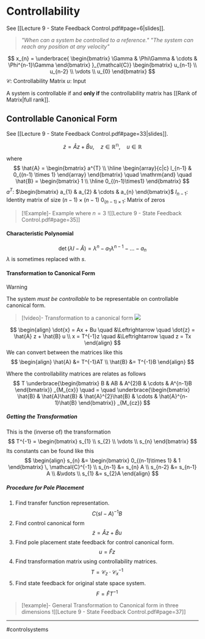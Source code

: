 # Controllability
See [[Lecture 9 - State Feedback Control.pdf#page=6|slides]].

> *"When can a system be controlled to a reference."*
> *"The system can reach any position at any velocity"*

$$
x_{n} =
\underbrace{
    \begin{bmatrix}
    \Gamma & \Phi\Gamma & \cdots & \Phi^{n-1}\Gamma
    \end{bmatrix}
}_{\mathcal{C}}
\begin{bmatrix}
u_{n-1} \\
u_{n-2} \\
\vdots \\
u_{0}
\end{bmatrix}
$$
$\mathcal{C}$: Controllability Matrix
$u$: Input

A system is controllable if and **only if** the controllability matrix has [[Rank of Matrix|full rank]].

## Controllable Canonical Form
See [[Lecture 9 - State Feedback Control.pdf#page=33|slides]].

$$
\dot{z} = \hat{A}z+\hat{B}u, \quad z \in \mathbb{R^{n}},\quad u \in \mathbb{R}
$$

where
$$
\hat{A} =
\begin{bmatrix}
a^{T} \\
\hline
\begin{array}{c|c}
I_{n-1} & 0_{(n-1) \times 1}
\end{array}
\end{bmatrix}
\quad \mathrm{and} \quad
\hat{B} =
\begin{bmatrix}
1 \\
\hline
0_{(n-1)\times1}
\end{bmatrix}
$$
$a^{T}$: $\begin{bmatrix} a_{1} & a_{2} & \cdots & a_{n} \end{bmatrix}$
$I_{n-1}$: Identity matrix of size $(n-1) \times (n-1)$
$0_{(n-1)\times 1}$: Matrix of zeros

>[!Example]- Example where $n=3$
>![[Lecture 9 - State Feedback Control.pdf#page=35]]

#### Characteristic Polynomial
$$
\det(\lambda I - \hat{A}) = \lambda^{n} - a_{1}\lambda^{n-1}-\dots- a_{n}
$$
$\lambda$ is sometimes replaced with $s$.

#### Transformation to Canonical Form

>[!Warning]
>The system *must be controllable* to be representable on controllable canonical form.

>[!video]- Transformation to a canonical form
>![](https://www.youtube.com/watch?v=anlC9ackwV4)

$$
\begin{align}
\dot{x} = Ax + Bu \quad &\Leftrightarrow \quad \dot{z} = \hat{A} z + \hat{B} u \\
x = T^{-1}z \quad &\Leftrightarrow \quad z = Tx
\end{align}
$$
We can convert between the matrices like this
$$
\begin{align}
\hat{A} &= T^{-1}AT \\
\hat{B} &= T^{-1}B
\end{align}
$$

Where the controllability matrices are relates as follows
$$
T 
\underbrace{\begin{bmatrix}
B & AB & A^{2}B & \cdots & A^{n-1}B
\end{bmatrix}}
_{M_{cx}}
\quad = \quad
\underbrace{\begin{bmatrix}
\hat{B} & \hat{A}\hat{B} & \hat{A}^{2}\hat{B} & \cdots & \hat{A}^{n-1}\hat{B}
\end{bmatrix}}
_{M_{cz}}
$$

##### Getting the Transformation
This is the (inverse of) the transformation
$$
T^{-1} =
\begin{bmatrix}
s_{1} \\
s_{2} \\
\vdots \\
s_{n}
\end{bmatrix}
$$
Its constants can be found like this
$$
\begin{align}
s_{n} &= 
\begin{bmatrix}
0_{(n-1)\times 1} & 1
\end{bmatrix}
\, \mathcal{C}^{-1} \\
s_{n-1} &= s_{n} A \\
s_{n-2} &= s_{n-1} A \\
&\vdots \\
s_{1} &= s_{2}A
\end{align}
$$

##### Procedure for Pole Placement
1. Find transfer function representation.
$$C(sI-A)^{-1}B$$
2. Find control canonical form
$$\dot{z} = \hat{A}z + \hat{B}u$$
3. Find pole placement state feedback for control canonical form.
$$u = \hat{F}z$$
4. Find transformation matrix using controllability matrices.
$$T = \mathcal{C}_{z} \cdot \mathcal{C}_{x}^{-1}$$
5. Find state feedback for original state space system.
$$F = \hat{F}T^{-1}$$

>[!example]- General Transformation to Canonical form in three dimensions
>![[Lecture 9 - State Feedback Control.pdf#page=37]]

---
#controlsystems
